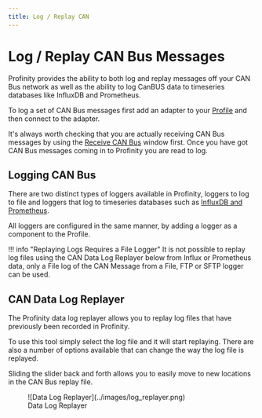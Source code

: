 ```yaml
---
title: Log / Replay CAN
---
```


# Log / Replay CAN Bus Messages

Profinity provides the ability to both log and replay messages off your CAN Bus network as well as the ability to log CanBUS data to timeseries databases like InfluxDB and Prometheus.  

To log a set of CAN Bus messages first add an adapter to your [Profile](../Getting_Started/Profiles.md) and then connect to the adapter.  

It's always worth checking that you are actually receiving CAN Bus messages by using the [Receive CAN Bus](Send_Receive_CAN_Bus_Messages.md#receive-can-packets) window first.  Once you have got CAN Bus messages coming in to Profinity you are read to log.

## Logging CAN Bus

There are two distinct types of loggers available in Profinity, loggers to log to file and loggers that log to timeseries databases such as [InfluxDB and Prometheus](../Components/Loggers/InfluxDB_Prometheus_Logger.md).

All loggers are configured in the same manner, by adding a logger as a component to the Profile.

!!! info "Replaying Logs Requires a File Logger"
    It is not possible to replay log files using the CAN Data Log Replayer below from Influx or Prometheus data, only a File log of the CAN Message from a File, FTP or SFTP logger can be used.

## CAN Data Log Replayer

The Profinity data log replayer allows you to replay log files that have previously been recorded in Profinity.

To use this tool simply select the log file and it will start replaying.  There are also a number of options available that can change the way the log file is replayed.

Sliding the slider back and forth allows you to easily move to new locations in the CAN Bus replay file.

<figure markdown>
![Data Log Replayer](../images/log_replayer.png)
<figcaption>Data Log Replayer</figcaption>
</figure>